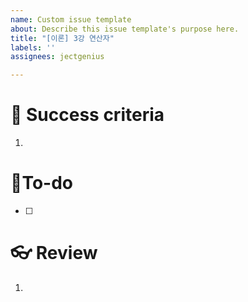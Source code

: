 ```yaml
---
name: Custom issue template
about: Describe this issue template's purpose here.
title: "[이론] 3강 연산자"
labels: ''
assignees: jectgenius

---
```


# 🌈 Success criteria
1. 

# 👷To-do
- [ ] 

# 👓 Review
1.
